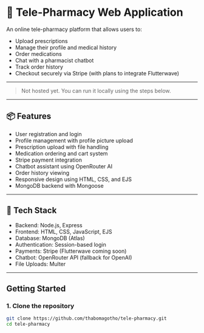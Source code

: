 # 💊 Tele-Pharmacy Web Application

An online tele-pharmacy platform that allows users to:
- Upload prescriptions
- Manage their profile and medical history
- Order medications
- Chat with a pharmacist chatbot
- Track order history
- Checkout securely via Stripe (with plans to integrate Flutterwave)

---



> Not hosted yet. You can run it locally using the steps below.

---

## 📦 Features

-  User registration and login
-  Profile management with profile picture upload
-  Prescription upload with file handling
-  Medication ordering and cart system
-  Stripe payment integration
-  Chatbot assistant using OpenRouter AI
-  Order history viewing
-  Responsive design using HTML, CSS, and EJS
-  MongoDB backend with Mongoose

---

## 🔧 Tech Stack

- Backend: Node.js, Express
- Frontend: HTML, CSS, JavaScript, EJS
- Database: MongoDB (Atlas)
- Authentication: Session-based login
- Payments: Stripe (Flutterwave coming soon)
- Chatbot: OpenRouter API (fallback for OpenAI)
- File Uploads: Multer

---

## Getting Started

### 1. Clone the repository
```bash
git clone https://github.com/thabomagotho/tele-pharmacy.git
cd tele-pharmacy
